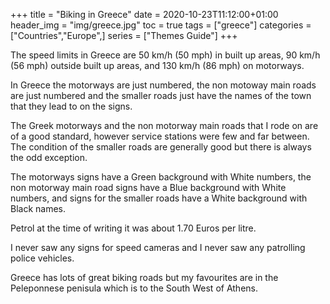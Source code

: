+++
title = "Biking in Greece"
date = 2020-10-23T11:12:00+01:00
header_img = "img/greece.jpg"
toc = true
tags = ["greece"]
categories = ["Countries","Europe",]
series = ["Themes Guide"]
+++

The speed limits in Greece are 50 km/h (50 mph) in built up areas, 90 km/h (56 mph) outside built up areas, and 130 km/h (86 mph) on motorways.

In Greece the motorways are just numbered, the non motoway main roads are just numbered and the smaller roads just have the names of the town that they lead to on the signs.

The Greek motorways and the non motorway main roads that I rode on are of a good standard, however service stations were few and far between. The condition of the smaller roads are generally good but there is always the odd exception.

The motorways signs have a Green background with White numbers, the non motorway main road signs have a Blue background with White numbers, and signs for the smaller roads have a White background with Black names.

Petrol at the time of writing it was about 1.70 Euros per litre.

I never saw any signs for speed cameras and I never saw any patrolling police vehicles.

Greece has lots of great biking roads but my favourites are in the Peleponnese penisula which is to the South West of Athens.